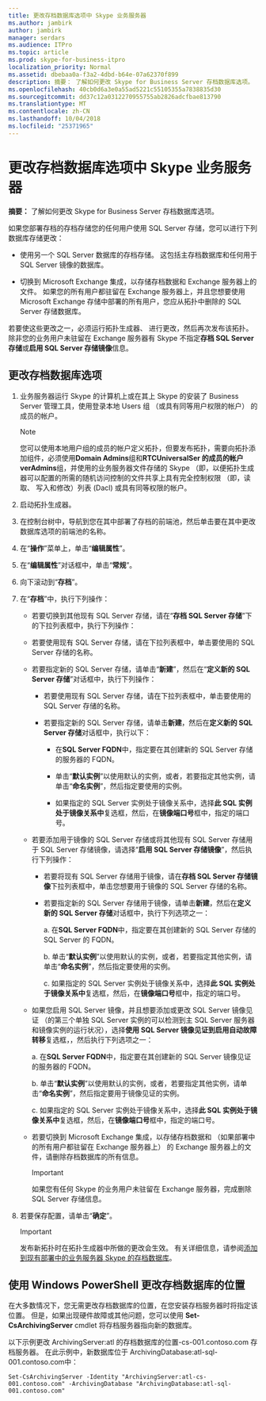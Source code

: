 ```yaml
---
title: 更改存档数据库选项中 Skype 业务服务器
ms.author: jambirk
author: jambirk
manager: serdars
ms.audience: ITPro
ms.topic: article
ms.prod: skype-for-business-itpro
localization_priority: Normal
ms.assetid: dbebaa0a-f3a2-4dbd-b64e-07a62370f899
description: 摘要： 了解如何更改 Skype for Business Server 存档数据库选项。
ms.openlocfilehash: 40cb0d6a3e0a55ad5221c55105355a7838835d30
ms.sourcegitcommit: dd37c12a0312270955755ab2826adcfbae813790
ms.translationtype: MT
ms.contentlocale: zh-CN
ms.lasthandoff: 10/04/2018
ms.locfileid: "25371965"
---
```

# <a name="change-archiving-database-options-in-skype-for-business-server"></a>更改存档数据库选项中 Skype 业务服务器

**摘要：** 了解如何更改 Skype for Business Server 存档数据库选项。
  
如果您部署存档的存档存储您的任何用户使用 SQL Server 存储，您可以进行下列数据库存储更改：
  
- 使用另一个 SQL Server 数据库的存档存储。 这包括主存档数据库和任何用于 SQL Server 镜像的数据库。
    
- 切换到 Microsoft Exchange 集成，以存储存档数据和 Exchange 服务器上的文件。 如果您的所有用户都驻留在 Exchange 服务器上，并且您想要使用 Microsoft Exchange 存储中部署的所有用户，您应从拓扑中删除的 SQL Server 存储数据库。 
    
若要使这些更改之一，必须运行拓扑生成器、 进行更改，然后再次发布该拓扑。 除非您的业务用户未驻留在 Exchange 服务器有 Skype 不指定**存档 SQL Server 存储**或**启用 SQL Server 存储镜像**信息。
  
## <a name="change-archiving-database-options"></a>更改存档数据库选项

1. 业务服务器运行 Skype 的计算机上或在其上 Skype 的安装了 Business Server 管理工具，使用登录本地 Users 组 （或具有同等用户权限的帐户） 的成员的帐户。
    
    > [!NOTE]
    > 您可以使用本地用户组的成员的帐户定义拓扑，但要发布拓扑，需要向拓扑添加组件，必须使用**Domain Admins**组和**RTCUniversalSer 的成员的帐户verAdmins**组，并使用的业务服务器文件存储的 Skype （即，以便拓扑生成器可以配置的所需的随机访问控制的文件共享上具有完全控制权限 （即，读取、 写入和修改）列表 (Dacl) 或具有同等权限的帐户。
  
2. 启动拓扑生成器。
    
3. 在控制台树中，导航到您在其中部署了存档的前端池，然后单击要在其中更改数据库选项的前端池的名称。
    
4. 在“**操作**”菜单上，单击“**编辑属性**”。 
    
5. 在“**编辑属性**”对话框中，单击“**常规**”。
    
6. 向下滚动到“**存档**”。
    
7. 在“**存档**”中，执行下列操作：
    
   - 若要切换到其他现有 SQL Server 存储，请在“**存档 SQL Server 存储**”下的下拉列表框中，执行下列操作：
    
   - 若要使用现有 SQL Server 存储，请在下拉列表框中，单击要使用的 SQL Server 存储的名称。
    
   - 若要指定新的 SQL Server 存储，请单击“**新建**”，然后在“**定义新的 SQL Server 存储**”对话框中，执行下列操作：
    
     - 若要使用现有 SQL Server 存储，请在下拉列表框中，单击要使用的 SQL Server 存储的名称。
    
     - 若要指定新的 SQL Server 存储，请单击**新建**，然后在**定义新的 SQL Server 存储**对话框中，执行以下：
    
       - 在**SQL Server FQDN**中，指定要在其创建新的 SQL Server 存储的服务器的 FQDN。
    
       - 单击“**默认实例**”以使用默认的实例，或者，若要指定其他实例，请单击“**命名实例**”，然后指定要使用的实例。
    
       - 如果指定的 SQL Server 实例处于镜像关系中，选择**此 SQL 实例处于镜像关系中**复选框，然后，在**镜像端口号**框中，指定的端口号。
    
   - 若要添加用于镜像的 SQL Server 存储或将其他现有 SQL Server 存储用于 SQL Server 存储镜像，请选择“**启用 SQL Server 存储镜像**”，然后执行下列操作：
    
     - 若要将现有 SQL Server 存储用于镜像，请在**存档 SQL Server 存储镜像**下拉列表框中，单击您想要用于镜像的 SQL Server 存储的名称。
    
     - 若要指定新的 SQL Server 存储用于镜像，请单击**新建**，然后在**定义新的 SQL Server 存储**对话框中，执行下列选项之一：
    
       a. 在**SQL Server FQDN**中，指定要在其创建新的 SQL Server 存储的 SQL Server 的 FQDN。
    
       b. 单击“**默认实例**”以使用默认的实例，或者，若要指定其他实例，请单击“**命名实例**”，然后指定要使用的实例。
    
       c. 如果指定的 SQL Server 实例处于镜像关系中，选择**此 SQL 实例处于镜像关系中**复选框，然后，在**镜像端口号**框中，指定的端口号。
    
   - 如果您启用 SQL Server 镜像，并且想要添加或更改 SQL Server 镜像见证 （的第三个单独 SQL Server 实例的可以检测到主 SQL Server 服务器和镜像实例的运行状况），选择**使用 SQL Server 镜像见证到启用自动故障转移**复选框，，然后执行下列选项之一：
    
      a. 在**SQL Server FQDN**中，指定要在其创建新的 SQL Server 镜像见证的服务器的 FQDN。
    
      b. 单击“**默认实例**”以使用默认的实例，或者，若要指定其他实例，请单击“**命名实例**”，然后指定要用于镜像见证的实例。
    
      c. 如果指定的 SQL Server 实例处于镜像关系中，选择**此 SQL 实例处于镜像关系中**复选框，然后，在**镜像端口号**框中，指定的端口号。
    
   - 若要切换到 Microsoft Exchange 集成，以存储存档数据和 （如果部署中的所有用户都驻留在 Exchange 服务器上） 的 Exchange 服务器上的文件，请删除存档数据库的所有信息。
    
     > [!IMPORTANT]
     > 如果您有任何 Skype 的业务用户未驻留在 Exchange 服务器，完成删除 SQL Server 存储信息。 
  
8. 若要保存配置，请单击“**确定**”。
    
    > [!IMPORTANT]
    > 发布新拓扑时在拓扑生成器中所做的更改会生效。 有关详细信息，请参阅[添加到现有部署中的业务服务器 Skype 的存档数据库](../../deploy/deploy-archiving/add-archiving-databases.md)。 
  
## <a name="change-the-location-of-the-archiving-database-by-using-windows-powershell"></a>使用 Windows PowerShell 更改存档数据库的位置

在大多数情况下，您无需更改存档数据库的位置，在您安装存档服务器时将指定该位置。 但是，如果出现硬件故障或其他问题，您可以使用 **Set-CsArchivingServer** cmdlet 将存档服务器指向新的数据库。
  
以下示例更改 ArchivingServer:atl 的存档数据库的位置-cs-001.contoso.com 存档服务器。 在此示例中，新数据库位于 ArchivingDatabase:atl-sql-001.contoso.com中：
  
```
Set-CsArchivingServer -Identity "ArchivingServer:atl-cs-001.contoso.com" -ArchivingDatabase "ArchivingDatabase:atl-sql-001.contoso.com"
```


